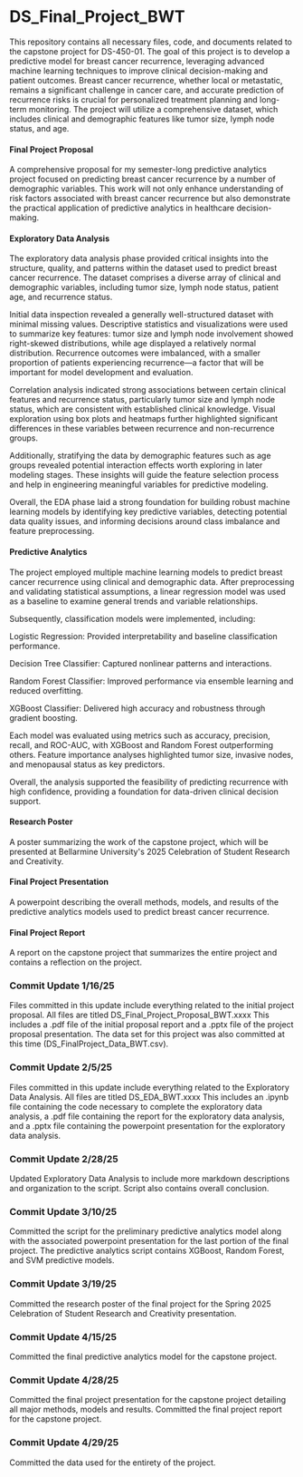 # DS_Final_Project_BWT
This repository contains all necessary files, code, and documents related to the capstone project for DS-450-01.
The goal of this project is to develop a predictive model for breast cancer recurrence, leveraging advanced machine learning techniques to improve clinical decision-making and patient outcomes. Breast cancer recurrence, whether local or metastatic, remains a significant challenge in cancer care, and accurate prediction of recurrence risks is crucial for personalized treatment planning and long-term monitoring. The project will utilize a comprehensive dataset, which includes clinical and demographic features like tumor size, lymph node status, and age.

#### Final Project Proposal 
A comprehensive proposal for my semester-long predictive analytics project focused on predicting breast cancer recurrence by a number of demographic variables. This work will not only enhance understanding of risk factors associated with breast cancer recurrence but also demonstrate the practical application of predictive analytics in healthcare decision-making.

#### Exploratory Data Analysis
The exploratory data analysis phase provided critical insights into the structure, quality, and patterns within the dataset used to predict breast cancer recurrence. The dataset comprises a diverse array of clinical and demographic variables, including tumor size, lymph node status, patient age, and recurrence status.

Initial data inspection revealed a generally well-structured dataset with minimal missing values. Descriptive statistics and visualizations were used to summarize key features: tumor size and lymph node involvement showed right-skewed distributions, while age displayed a relatively normal distribution. Recurrence outcomes were imbalanced, with a smaller proportion of patients experiencing recurrence—a factor that will be important for model development and evaluation.

Correlation analysis indicated strong associations between certain clinical features and recurrence status, particularly tumor size and lymph node status, which are consistent with established clinical knowledge. Visual exploration using box plots and heatmaps further highlighted significant differences in these variables between recurrence and non-recurrence groups.

Additionally, stratifying the data by demographic features such as age groups revealed potential interaction effects worth exploring in later modeling stages. These insights will guide the feature selection process and help in engineering meaningful variables for predictive modeling.

Overall, the EDA phase laid a strong foundation for building robust machine learning models by identifying key predictive variables, detecting potential data quality issues, and informing decisions around class imbalance and feature preprocessing.

#### Predictive Analytics
The project employed multiple machine learning models to predict breast cancer recurrence using clinical and demographic data. After preprocessing and validating statistical assumptions, a linear regression model was used as a baseline to examine general trends and variable relationships.

Subsequently, classification models were implemented, including:

Logistic Regression: Provided interpretability and baseline classification performance.

Decision Tree Classifier: Captured nonlinear patterns and interactions.

Random Forest Classifier: Improved performance via ensemble learning and reduced overfitting.

XGBoost Classifier: Delivered high accuracy and robustness through gradient boosting.

Each model was evaluated using metrics such as accuracy, precision, recall, and ROC-AUC, with XGBoost and Random Forest outperforming others. Feature importance analyses highlighted tumor size, invasive nodes, and menopausal status as key predictors.

Overall, the analysis supported the feasibility of predicting recurrence with high confidence, providing a foundation for data-driven clinical decision support.

#### Research Poster
A poster summarizing the work of the capstone project, which will be presented at Bellarmine University's 2025 Celebration of Student Research and Creativity.

#### Final Project Presentation
A powerpoint describing the overall methods, models, and results of the predictive analytics models used to predict breast cancer recurrence.

#### Final Project Report
A report on the capstone project that summarizes the entire project and contains a reflection on the project.

### Commit Update 1/16/25
Files committed in this update include everything related to the initial project proposal. All files are titled DS_Final_Project_Proposal_BWT.xxxx This includes a .pdf file of the initial proposal report and a .pptx file of the project proposal presentation. The data set for this project was also committed at this time (DS_FinalProject_Data_BWT.csv).

### Commit Update 2/5/25
Files committed in this update include everything related to the Exploratory Data Analysis. All files are titled DS_EDA_BWT.xxxx This includes an .ipynb file containing the code necessary to complete the exploratory data analysis, a .pdf file containing the report for the exploratory data analysis, and a .pptx file containing the powerpoint presentation for the exploratory data analysis.

### Commit Update 2/28/25
Updated Exploratory Data Analysis to include more markdown descriptions and organization to the script. Script also contains overall conclusion.

### Commit Update 3/10/25
Committed the script for the preliminary predictive analytics model along with the associated powerpoint presentation for the last portion of the final project. The predictive analytics script contains XGBoost, Random Forest, and SVM predictive models.

### Commit Update 3/19/25
Committed the research poster of the final project for the Spring 2025 Celebration of Student Research and Creativity presentation.

### Commit Update 4/15/25
Committed the final predictive analytics model for the capstone project.

### Commit Update 4/28/25
Committed the final project presentation for the capstone project detailing all major methods, models and results.
Committed the final project report for the capstone project.

### Commit Update 4/29/25
Committed the data used for the entirety of the project.

